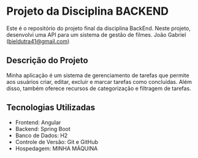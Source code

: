 # Projeto da Disciplina BACKEND
Este é o repositório do projeto final da disciplina BackEnd. Neste projeto, desenvolvi uma API para um sistema de gestão de filmes. 
João Gabriel (bieldutra41@gmail.com)
## Descrição do Projeto
Minha aplicação é um sistema de gerenciamento de tarefas que permite aos usuários criar, editar, excluir e marcar tarefas como concluídas. Além disso, também oferece recursos de categorização e filtragem de tarefas.
## Tecnologias Utilizadas

- Frontend: Angular
- Backend: Spring Boot
- Banco de Dados: H2
- Controle de Versão: Git e GitHub
- Hospedagem: MINHA MÁQUINA
